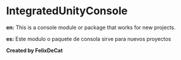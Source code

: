 # IntegratedUnityConsole
<b>en:</b> This is a console module or package that works for new projects.

<b>es:</b> Este modulo o paquete de consola sirve para nuevos proyectos

<b>Created by FelixDeCat<b>
